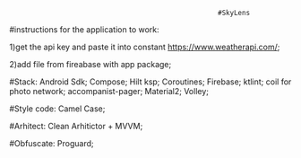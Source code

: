                                                         #SkyLens

#instructions for the application to work:

1)get the api key and paste it into constant https://www.weatherapi.com/;

2)add file from fireabase with app package;


#Stack:
    Android Sdk;
    Compose;
    Hilt ksp;
    Coroutines;
    Firebase;
    ktlint;
    coil for photo network;
    accompanist-pager;
    Material2;
    Volley;

#Style code:
    Camel Case;

#Arhitect:
    Clean Arhitictor + MVVM;
    
#Obfuscate:
    Proguard;

